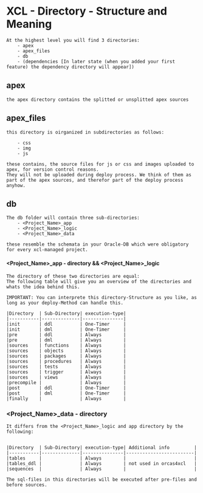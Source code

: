 # XCL - Directory - Structure and Meaning
    At the highest level you will find 3 directories:
        - apex
        - apex_files
        - db
        - (dependencies [In later state (when you added your first feature) the dependency directory will appear])


## apex
    the apex directory contains the splitted or unsplitted apex sources


## apex_files
    this directory is oirganized in subdirectories as follows:

        - css
        - img
        - js

    these contains, the source files for js or css and images uploaded to apex, for version control reasons.
    They will not be uploaded during deploy process. We think of them as part of the apex sources, and therefor part of the deploy process anyhow.



## db
    The db folder will contain three sub-directories:
        - <Project_Name>_app
        - <Project_Name>_logic
        - <Project_Name>_data

    these resemble the schemata in your Oracle-DB which were obligatory for every xcl-managed project.



#### <Project_Name>_app - directory && <Project_Name>_logic
    The directory of these two directories are equal:
    The following table will give you an overview of the directories and whats the idea behind this. 

    IMPORTANT: You can interprete this directory-Structure as you like, as long as your deploy-Method can handle this.

    |Directory  | Sub-Directory| execution-type|
    |-----------|--------------|---------------|
    |init       | ddl          | One-Timer     |
    |init       | dml          | One-Timer     |
    |pre        | ddl          | Always        |
    |pre        | dml          | Always        |
    |sources    | functions    | Always        |
    |sources    | objects      | Always        |
    |sources    | packages     | Always        |
    |sources    | procedures   | Always        |
    |sources    | tests        | Always        |
    |sources    | trigger      | Always        |
    |sources    | views        | Always        |
    |precompile |              | Always        |
    |post       | ddl          | One-Timer     |
    |post       | dml          | One-Timer     |
    |finally    |              | Always        |




### <Project_Name>_data - directory
    It differs from the <Project_Name>_logic and app directory by the following:


    |Directory  | Sub-Directory| execution-type| Additional info         |
    |-----------|--------------|---------------|-------------------------|
    |tables     |              | Always        |                         |
    |tables_ddl |              | Always        | not used in orcas4xcl   |
    |sequences  |              | Always        |                         |

    The sql-files in this directories will be executed after pre-files and before sources.